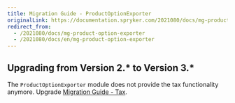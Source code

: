 ```yaml
---
title: Migration Guide - ProductOptionExporter
originalLink: https://documentation.spryker.com/2021080/docs/mg-product-option-exporter
redirect_from:
  - /2021080/docs/mg-product-option-exporter
  - /2021080/docs/en/mg-product-option-exporter
---
```


## Upgrading from Version 2.* to Version 3.*

The `ProductOptionExporter`  module does not provide the tax functionality anymore. Upgrade [Migration Guide - Tax](/docs/scos/dev/migration-and-integration/202001.0/module-migration-guides/migration-guide-tax.html).
